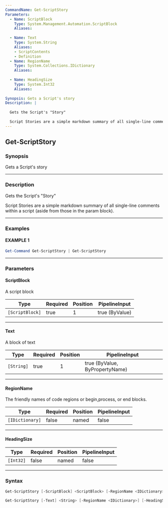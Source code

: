 ```yaml
---
CommandName: Get-ScriptStory
Parameters: 
  - Name: ScriptBlock
    Type: System.Management.Automation.ScriptBlock
    Aliases: 
    
  - Name: Text
    Type: System.String
    Aliases: 
    - ScriptContents
    - Definition
  - Name: RegionName
    Type: System.Collections.IDictionary
    Aliases: 
    
  - Name: HeadingSize
    Type: System.Int32
    Aliases: 
    
Synopsis: Gets a Script's story
Description: |
  
  Gets the Script's "Story"
  
  Script Stories are a simple markdown summary of all single-line comments within a script (aside from those in the param block).
---
```



Get-ScriptStory
---------------


### Synopsis
Gets a Script's story

---


### Description

Gets the Script's "Story"

Script Stories are a simple markdown summary of all single-line comments within a script (aside from those in the param block).

---


### Examples
#### EXAMPLE 1
```PowerShell
Get-Command Get-ScriptStory | Get-ScriptStory
```

---


### Parameters
#### **ScriptBlock**

A script block






|Type           |Required|Position|PipelineInput |
|---------------|--------|--------|--------------|
|`[ScriptBlock]`|true    |1       |true (ByValue)|



---
#### **Text**

A block of text






|Type      |Required|Position|PipelineInput                 |
|----------|--------|--------|------------------------------|
|`[String]`|true    |1       |true (ByValue, ByPropertyName)|



---
#### **RegionName**

The friendly names of code regions or begin,process, or end blocks.






|Type           |Required|Position|PipelineInput|
|---------------|--------|--------|-------------|
|`[IDictionary]`|false   |named   |false        |



---
#### **HeadingSize**




|Type     |Required|Position|PipelineInput|
|---------|--------|--------|-------------|
|`[Int32]`|false   |named   |false        |



---


### Syntax
```PowerShell
Get-ScriptStory [-ScriptBlock] <ScriptBlock> [-RegionName <IDictionary>] [-HeadingSize <Int32>] [<CommonParameters>]
```
```PowerShell
Get-ScriptStory [-Text] <String> [-RegionName <IDictionary>] [-HeadingSize <Int32>] [<CommonParameters>]
```

